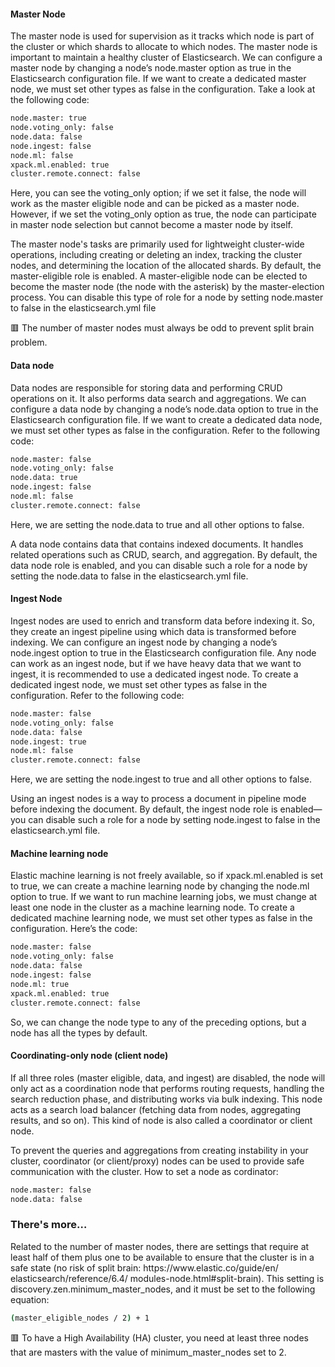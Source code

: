 #### Master Node
The master node is used for supervision as it tracks which node is part of
the cluster or which shards to allocate to which nodes. The master node is
important to maintain a healthy cluster of Elasticsearch. We can configure a
master node by changing a node’s node.master option as true in the
Elasticsearch configuration file. If we want to create a dedicated master
node, we must set other types as false in the configuration. Take a look at
the following code:
```sh
node.master: true
node.voting_only: false
node.data: false
node.ingest: false
node.ml: false
xpack.ml.enabled: true
cluster.remote.connect: false
```

Here, you can see the voting_only option; if we set it false, the node will
work as the master eligible node and can be picked as a master node.
However, if we set the voting_only option as true, the node can participate
in master node selection but cannot become a master node by itself.

The master node's tasks are primarily used for lightweight
cluster-wide operations, including creating or deleting an index, tracking the
cluster nodes, and determining the location of the allocated shards. By default,
the master-eligible role is enabled. A master-eligible node can be elected to
become the master node (the node with the asterisk) by the master-election
process. You can disable this type of role for a node by setting node.master to
false in the elasticsearch.yml file

🟥 The number of master nodes must always be odd to prevent split brain problem.

#### Data node
Data nodes are responsible for storing data and performing CRUD
operations on it. It also performs data search and aggregations. We can
configure a data node by changing a node’s node.data option to true in the
Elasticsearch configuration file. If we want to create a dedicated data node,
we must set other types as false in the configuration. Refer to the following
code:
```sh
node.master: false
node.voting_only: false
node.data: true
node.ingest: false
node.ml: false
cluster.remote.connect: false
```
Here, we are setting the node.data to true and all other options to false.

A data node contains data that contains indexed documents. It
handles related operations such as CRUD, search, and aggregation. By default,
the data node role is enabled, and you can disable such a role for a node by
setting the node.data to false in the elasticsearch.yml file.

#### Ingest Node
Ingest nodes are used to enrich and transform data before indexing it. So,
they create an ingest pipeline using which data is transformed before
indexing. We can configure an ingest node by changing a node’s
node.ingest option to true in the Elasticsearch configuration file. Any
node can work as an ingest node, but if we have heavy data that we want to
ingest, it is recommended to use a dedicated ingest node. To create a
dedicated ingest node, we must set other types as false in the configuration.
Refer to the following code:
```sh
node.master: false
node.voting_only: false
node.data: false
node.ingest: true
node.ml: false
cluster.remote.connect: false
```
Here, we are setting the node.ingest to true and all other options to false.

Using an ingest nodes is a way to process a document in pipeline
mode before indexing the document. By default, the ingest node role is
enabled—you can disable such a role for a node by setting node.ingest to
false in the elasticsearch.yml file.

#### Machine learning node
Elastic machine learning is not freely available, so if xpack.ml.enabled is
set to true, we can create a machine learning node by changing the node.ml
option to true. If we want to run machine learning jobs, we must change at
least one node in the cluster as a machine learning node. To create a
dedicated machine learning node, we must set other types as false in the
configuration. Here’s the code:
```sh
node.master: false
node.voting_only: false
node.data: false
node.ingest: false
node.ml: true
xpack.ml.enabled: true
cluster.remote.connect: false
```
So, we can change the node type to any of the preceding options, but a node
has all the types by default.

#### Coordinating-only node (client node)
If all three roles (master eligible, data, and ingest) are
disabled, the node will only act as a coordination node that performs routing
requests, handling the search reduction phase, and distributing works via bulk
indexing.
This node acts as a search load balancer (fetching data
from nodes, aggregating results, and so on). This kind of
node is also called a coordinator or client node.

To prevent the queries and aggregations from creating instability in your
cluster, coordinator (or client/proxy) nodes can be used to provide safe
communication with the cluster.
How to set a node as cordinator:
```sh
node.master: false
node.data: false
```

### There's more…
Related to the number of master nodes, there are settings that require at least half of
them plus one to be available to ensure that the cluster is in a safe state (no risk of
split brain: https:/​/​www.​elastic.​co/​guide/​en/​elasticsearch/​reference/​6.​4/
modules-​node.​html#split-​brain). This setting is discovery.zen.minimum_master_nodes, and it must be set to the following equation:
```sh
(master_eligible_nodes / 2) + 1
```
🟥 To have a High Availability (HA) cluster, you need at least three nodes that are masters with the value of minimum_master_nodes set to 2.


